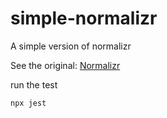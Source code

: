 # simple-normalizr
A simple version of normalizr

See the original: [Normalizr](https://github.com/paularmstrong/normalizr/)

run the test

```shell
npx jest
```